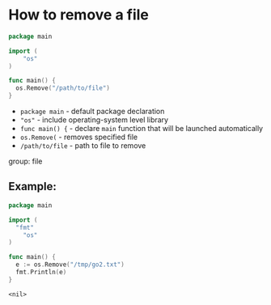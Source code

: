 # How to remove a file

```go
package main

import (
	"os"
)

func main() {
  os.Remove("/path/to/file")
}
```

- `package main` - default package declaration
- `"os"` - include operating-system level library
- `func main() {` - declare `main` function that will be launched automatically
- `os.Remove(` - removes specified file
- `/path/to/file` - path to file to remove

group: file

## Example: 
```go
package main

import (
  "fmt"
	"os"
)

func main() {
  e := os.Remove("/tmp/go2.txt")
  fmt.Println(e)
}
```
```
<nil>
```


